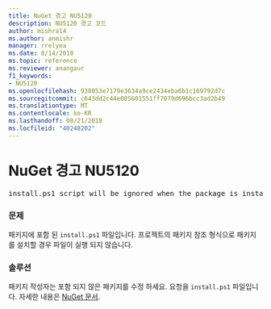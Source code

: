 ```yaml
---
title: NuGet 경고 NU5120
description: NU5120 경고 코드
author: mishra14
ms.author: anmishr
manager: rrelyea
ms.date: 8/14/2018
ms.topic: reference
ms.reviewer: anangaur
f1_keywords:
- NU5120
ms.openlocfilehash: 938053e7179e3634a9ce2434eba6b1c169792d7c
ms.sourcegitcommit: c643dd2c44e085601551ff7079d696bcc3ad2b49
ms.translationtype: MT
ms.contentlocale: ko-KR
ms.lasthandoff: 08/21/2018
ms.locfileid: "40248202"
---
```

# <a name="nuget-warning-nu5120"></a>NuGet 경고 NU5120
<pre>install.ps1 script will be ignored when the package is installed after the migration.</pre>

### <a name="issue"></a>문제

패키지에 포함 된 `install.ps1` 파일입니다. 프로젝트의 패키지 참조 형식으로 패키지를 설치할 경우 파일이 실행 되지 않습니다.


### <a name="solution"></a>솔루션

패키지 작성자는 포함 되지 않은 패키지를 수정 하세요. 요청을 `install.ps1` 파일입니다. 자세한 내용은 [NuGet 문서](https://docs.microsoft.com/en-us/nuget/reference/migrate-packages-config-to-package-reference).

